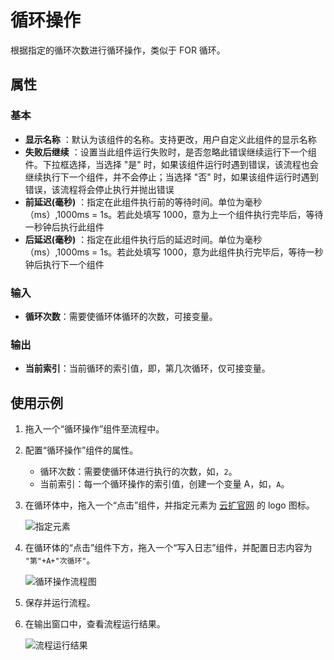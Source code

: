 # 循环操作

根据指定的循环次数进行循环操作，类似于 FOR 循环。

## 属性

### 基本

- **显示名称** ：默认为该组件的名称。支持更改，用户自定义此组件的显示名称
- **失败后继续** ：设置当此组件运行失败时，是否忽略此错误继续运行下一个组件。下拉框选择，当选择 "是" 时，如果该组件运行时遇到错误，该流程也会继续执行下一个组件，并不会停止；当选择 "否" 时，如果该组件运行时遇到错误，该流程将会停止执行并抛出错误
- **前延迟(毫秒)** ：指定在此组件执行前的等待时间。单位为毫秒（ms）,1000ms = 1s。若此处填写 1000，意为上一个组件执行完毕后，等待一秒钟后执行此组件
- **后延迟(毫秒)** ：指定在此组件执行后的延迟时间。单位为毫秒（ms）,1000ms = 1s。若此处填写 1000，意为此组件执行完毕后，等待一秒钟后执行下一个组件

### 输入

- **循环次数**：需要使循环体循环的次数，可接变量。

### 输出

- **当前索引**：当前循环的索引值，即，第几次循环，仅可接变量。

## 使用示例

1. 拖入一个“循环操作”组件至流程中。
2. 配置“循环操作”组件的属性。

    - 循环次数：需要使循环体进行执行的次数，如，`2`。
    - 当前索引：每一个循环操作的索引值，创建一个变量 A，如，`A`。

3. 在循环体中，拖入一个“点击”组件，并指定元素为 [云扩官网](https://www.encoo.com/) 的 logo 图标。

    ![指定元素](https://docimages.blob.core.chinacloudapi.cn/images/Activities/forclick20210622.png)

4. 在循环体的“点击”组件下方，拖入一个“写入日志”组件，并配置日志内容为 `"第"+A+"次循环"`。

    ![循环操作流程图](https://docimages.blob.core.chinacloudapi.cn/images/Activities/for20210622.png)

5. 保存并运行流程。
6. 在输出窗口中，查看流程运行结果。

    ![流程运行结果](https://docimages.blob.core.chinacloudapi.cn/images/Activities/forrunresult20210622.png)
